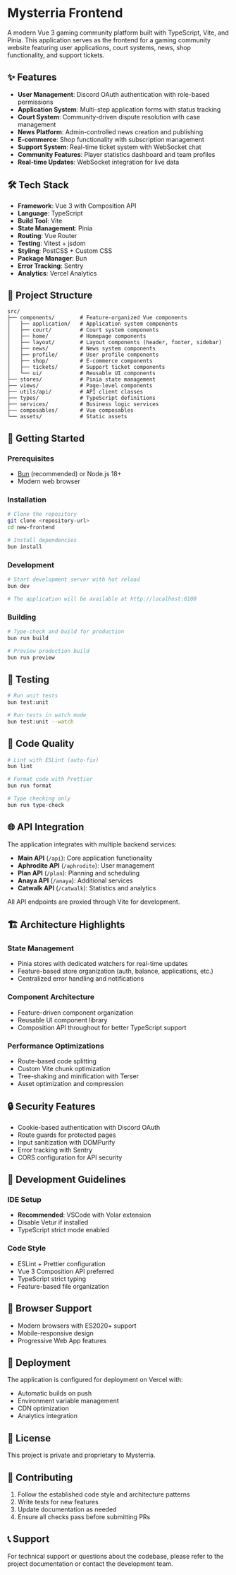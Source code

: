 # Mysterria Frontend

A modern Vue 3 gaming community platform built with TypeScript, Vite, and Pinia. This application serves as the frontend for a gaming community website featuring user applications, court systems, news, shop functionality, and support tickets.

## ✨ Features

- **User Management**: Discord OAuth authentication with role-based permissions
- **Application System**: Multi-step application forms with status tracking
- **Court System**: Community-driven dispute resolution with case management
- **News Platform**: Admin-controlled news creation and publishing
- **E-commerce**: Shop functionality with subscription management
- **Support System**: Real-time ticket system with WebSocket chat
- **Community Features**: Player statistics dashboard and team profiles
- **Real-time Updates**: WebSocket integration for live data

## 🛠 Tech Stack

- **Framework**: Vue 3 with Composition API
- **Language**: TypeScript
- **Build Tool**: Vite
- **State Management**: Pinia
- **Routing**: Vue Router
- **Testing**: Vitest + jsdom
- **Styling**: PostCSS + Custom CSS
- **Package Manager**: Bun
- **Error Tracking**: Sentry
- **Analytics**: Vercel Analytics

## 📁 Project Structure

```
src/
├── components/        # Feature-organized Vue components
│   ├── application/   # Application system components
│   ├── court/         # Court system components
│   ├── home/          # Homepage components
│   ├── layout/        # Layout components (header, footer, sidebar)
│   ├── news/          # News system components
│   ├── profile/       # User profile components
│   ├── shop/          # E-commerce components
│   ├── tickets/       # Support ticket components
│   └── ui/            # Reusable UI components
├── stores/            # Pinia state management
├── views/             # Page-level components
├── utils/api/         # API client classes
├── types/             # TypeScript definitions
├── services/          # Business logic services
├── composables/       # Vue composables
└── assets/            # Static assets
```

## 🚀 Getting Started

### Prerequisites

- [Bun](https://bun.sh/) (recommended) or Node.js 18+
- Modern web browser

### Installation

```bash
# Clone the repository
git clone <repository-url>
cd new-frontend

# Install dependencies
bun install
```

### Development

```bash
# Start development server with hot reload
bun dev

# The application will be available at http://localhost:8100
```

### Building

```bash
# Type-check and build for production
bun run build

# Preview production build
bun run preview
```

## 🧪 Testing

```bash
# Run unit tests
bun test:unit

# Run tests in watch mode
bun test:unit --watch
```

## 🔧 Code Quality

```bash
# Lint with ESLint (auto-fix)
bun lint

# Format code with Prettier
bun run format

# Type checking only
bun run type-check
```

## 🌐 API Integration

The application integrates with multiple backend services:

- **Main API** (`/api`): Core application functionality
- **Aphrodite API** (`/aphrodite`): User management
- **Plan API** (`/plan`): Planning and scheduling
- **Anaya API** (`/anaya`): Additional services
- **Catwalk API** (`/catwalk`): Statistics and analytics

All API endpoints are proxied through Vite for development.

## 🏗 Architecture Highlights

### State Management
- Pinia stores with dedicated watchers for real-time updates
- Feature-based store organization (auth, balance, applications, etc.)
- Centralized error handling and notifications

### Component Architecture
- Feature-driven component organization
- Reusable UI component library
- Composition API throughout for better TypeScript support

### Performance Optimizations
- Route-based code splitting
- Custom Vite chunk optimization
- Tree-shaking and minification with Terser
- Asset optimization and compression

## 🔒 Security Features

- Cookie-based authentication with Discord OAuth
- Route guards for protected pages
- Input sanitization with DOMPurify
- Error tracking with Sentry
- CORS configuration for API security

## 🎨 Development Guidelines

### IDE Setup
- **Recommended**: VSCode with Volar extension
- Disable Vetur if installed
- TypeScript strict mode enabled

### Code Style
- ESLint + Prettier configuration
- Vue 3 Composition API preferred
- TypeScript strict typing
- Feature-based file organization

## 📱 Browser Support

- Modern browsers with ES2020+ support
- Mobile-responsive design
- Progressive Web App features

## 🚢 Deployment

The application is configured for deployment on Vercel with:
- Automatic builds on push
- Environment variable management
- CDN optimization
- Analytics integration

## 📄 License

This project is private and proprietary to Mysterria.

## 🤝 Contributing

1. Follow the established code style and architecture patterns
2. Write tests for new features
3. Update documentation as needed
4. Ensure all checks pass before submitting PRs

## 📞 Support

For technical support or questions about the codebase, please refer to the project documentation or contact the development team.
